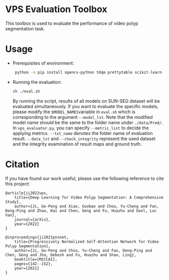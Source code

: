 # VPS Evaluation Toolbox

This toolbox is used to evaluate the performance of video polyp segmentation task.

# Usage

- Prerequisites of environment:

    ```bash
     python -m pip install opencv-python tdqm prettytable scikit-learn
  ```

- Running the evaluation:

    ```bash
    sh ./eval.sh
  ```
    By running the script, results of all models on SUN-SEG dataset will be evaluated simultaneously. If you want to evaluate the specific models, please modify the `$MODEL_NAMES`variable in `eval.sh` which is corresponding to the argument `--model_lst`. Note that the modified model name should be the same to the folder name under `./data/Pred/`.
    In `vps_evaluator.py`, you can specify `--metric_list` to decide the applying metrics. `--txt_name` denotes the folder name of evaluation result. `--data_lst` and `--check_integrity` represent the used dataset and the integrity examination of result maps and ground truth. 
    

# Citation

If you have found our work useful, please use the following reference to cite this project:

    @article{ji2022vps,
        title={Deep Learning for Video Polyp Segmentation: A Comprehensive Study},
        author={Ji, Ge-Peng and Xiao, Guobao and Chou, Yu-Cheng and Fan, Deng-Ping and Zhao, Kai and Chen, Geng and Fu, Huazhu and Gool, Luc Van},
        journal={arXiv},
        year={2022}
    }

    @inproceedings{ji2021pnsnet,
        title={Progressively Normalized Self-Attention Network for Video Polyp Segmentation},
        author={Ji, Ge-Peng and Chou, Yu-Cheng and Fan, Deng-Ping and Chen, Geng and Jha, Debesh and Fu, Huazhu and Shao, Ling},
        booktitle={MICCAI},
        pages={142--152},
        year={2021}
    }